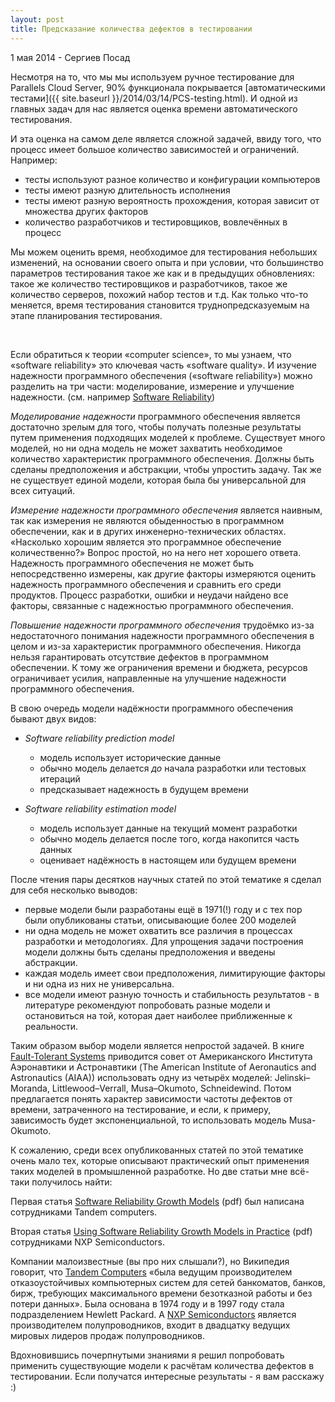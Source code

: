 ```yaml
---
layout: post
title: Предсказание количества дефектов в тестировании
---
```


<p class="meta">1 мая 2014 - Сергиев Посад</p>

Несмотря на то, что мы мы используем ручное тестирование для Parallels Cloud Server,
90% функционала покрывается [автоматическими тестами]({{ site.baseurl }}/2014/03/14/PCS-testing.html).
И одной из главных задач для нас является оценка времени автоматического тестирования.

И эта оценка на самом деле является сложной задачей, ввиду того,
что процесс имеет большое количество зависимостей и ограничений. Например:

* тесты используют разное количество и конфигурации компьютеров
* тесты имеют разную длительность исполнения
* тесты имеют разную вероятность прохождения, которая зависит от множества других факторов
* количество разработчиков и тестировщиков, вовлечённых в процесс

Мы можем оценить время, необходимое для тестирования небольших изменений,
на основании своего опыта и при условии, что большинство параметров тестирования
такое же как и в предыдущих обновлениях: такое же количество тестировщиков и разработчиков,
такое же количество серверов, похожий набор тестов и т.д. Как только что-то меняется,
время тестирования становится труднопредсказуемым на этапе планирования тестирования.

<br>

Если обратиться к теории «computer science», то мы узнаем, что «software reliability» это ключевая часть
«software quality». И изучение надежности программного обеспечения («software reliability»)
можно разделить на три части: моделирование, измерение и улучшение надежности. (см. например
[Software Reliability](http://users.ece.cmu.edu/~koopman/des_s99/sw_reliability/))

*Моделирование надежности* программного обеспечения является достаточно зрелым для того,
чтобы получать полезные результаты путем применения подходящих моделей к проблеме.
Существует много моделей, но ни одна модель не может захватить необходимое количество
характеристик программного обеспечения. Должны быть сделаны предположения и абстракции,
чтобы упростить задачу. Так же не существует единой модели, которая была бы
универсальной для всех ситуаций.

*Измерение надежности программного обеспечения* является наивным, так как
измерения не являются обыденностью в программном обеспечении, как и в других инженерно-технических областях.
«Насколько хорошим является это программное обеспечение количественно?»
Вопрос простой, но на него нет хорошего ответа. Надежность программного обеспечения
не может быть непосредственно измерены, как другие факторы измеряются оценить
надежность программного обеспечения и сравнить его среди продуктов. Процесс разработки,
ошибки и неудачи найдено все факторы, связанные с надежностью программного обеспечения.

*Повышение надежности программного обеспечения* трудоёмко из-за
недостаточного понимания надежности программного обеспечения в целом и из-за
характеристик программного обеспечения. Никогда нельзя гарантировать отсутствие
дефектов в программном обеспечении. К тому же ограничения времени и бюджета, ресурсов
ограничивает усилия, направленные на улучшение надежности программного обеспечения.

В свою очередь модели надёжности программного обеспечения бывают двух видов:

* *Software reliability prediction model*
  * модель использует исторические данные
  * обычно модель делается *до* начала разработки или тестовых итераций
  * предсказывает надежность в будущем времени

* *Software reliability estimation model*
  * модель использует данные на текущий момент разработки
  * обычно модель делается после того, когда накопится часть данных
  * оценивает надёжность в настоящем или будущем времени

После чтения пары десятков научных статей по этой тематике я сделал для себя несколько выводов:

* первые модели были разработаны ещё в 1971(!) году и с тех пор
были опубликованы статьи, описывающие более 200 моделей
* ни одна модель не может охватить все различия в процессах разработки и методологиях.
Для упрощения задачи построения модели должны быть сделаны предположения и введены абстракции.
* каждая модель имеет свои предположения, лимитирующие факторы
и ни одна из них не универсальна.
* все модели имеют разную точность и стабильность результатов -
в литературе рекомендуют попробовать разные модели и
остановиться на той, которая дает наиболее приближенные к реальности.

Таким образом выбор модели является непростой задачей. В книге [Fault-Tolerant Systems](http://www.amazon.com/Fault-Tolerant-Systems-Israel-Koren/dp/0120885255/ref=sr_1_1?ie=UTF8&qid=1398418187&sr=8-1&keywords=fault-tolerant+systems)
приводится совет от Американского Института Аэронавтики и Астронавтики (The American Institute of
Aeronautics and Astronautics (AIAA)) использовать одну из четырёх моделей:
Jelinski–Moranda, Littlewood–Verrall, Musa–Okumoto, Schneidewind. Потом предлагается
понять характер зависимости частоты дефектов от времени, затраченного на тестирование,
и если, к примеру, зависимость будет экспоненциальной, то использовать модель Musa-Okumoto.

К сожалению, среди всех опубликованных статей по этой тематике очень мало тех,
которые описывают практический опыт применения таких моделей в промышленной разработке.
Но две статьи мне всё-таки получилось найти:

Первая статья [Software Reliability Growth Models](http://www.hpl.hp.com/techreports/tandem/TR-96.1.pdf) (pdf)
был написана сотрудниками Tandem computers.

Вторая статья [Using Software Reliability Growth Models in Practice](http://alexandria.tue.nl/openaccess/Metis207438.pdf) (pdf)
сотрудниками NXP Semiconductors.

Компании малоизвестные (вы про них слышали?), но Википедия говорит, что
[Tandem Computers](https://en.wikipedia.org/wiki/Tandem_Computers)
«была ведущим производителем отказоустойчивых компьютерных систем для сетей банкоматов,
банков, бирж, требующих максимального времени безотказной работы и без потери данных».
Была основана в 1974 году и в 1997 году стала подразделением Hewlett Packard.
А [NXP Semiconductors](https://en.wikipedia.org/wiki/NXP_Semiconductors) является
производителем полупроводников, входит в двадцатку ведущих мировых
лидеров продаж полупроводников.

Вдохновившись почерпнутыми знаниями я решил попробовать применить
существующие модели к расчётам количества дефектов в тестировании.
Если получатся интересные результаты - я вам расскажу :)
